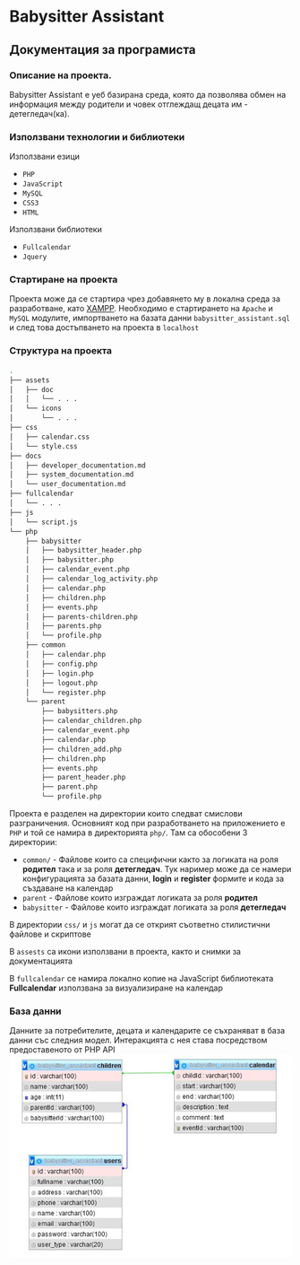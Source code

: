 # Babysitter Assistant

## Документация за програмиста

### Описание на проекта.
Babysitter Assistant е уеб базирана среда, която да позволява обмен на информация между родители и човек отглеждащ децата им - детегледач(ка).

### Използвани технологии и библиотеки

Използвани езици
- `PHP`
- `JavaScript`
- `MySQL`
- `CSS3`
- `HTML`

Използвани библиотеки
- `Fullcalendar`
- `Jquery`

### Стартиране на проекта

Проекта може да се стартира чрез добавянето му в  локална среда за разработване, като [XAMPP](https://www.apachefriends.org/index.html). Необходимо е стартирането на `Apache` и `MySQL` модулите, импортването на базата данни `babysitter_assistant.sql` и след това достъпването на проекта в `localhost`


### Структура на проекта

```bash
.
├── assets
│   ├── doc
│   │   └── . . .
│   └── icons
│       └── . . .
├── css
│   ├── calendar.css
│   └── style.css
├── docs
│   ├── developer_documentation.md
│   ├── system_documentation.md
│   └── user_documentation.md
├── fullcalendar
│   └── . . .
├── js
│   └── script.js
└── php
    ├── babysitter
    │   ├── babysitter_header.php
    │   ├── babysitter.php
    │   ├── calendar_event.php
    │   ├── calendar_log_activity.php
    │   ├── calendar.php
    │   ├── children.php
    │   ├── events.php
    │   ├── parents-children.php
    │   ├── parents.php
    │   └── profile.php
    ├── common
    │   ├── calendar.php
    │   ├── config.php
    │   ├── login.php
    │   ├── logout.php
    │   └── register.php
    └── parent
        ├── babysitters.php
        ├── calendar_children.php
        ├── calendar_event.php
        ├── calendar.php
        ├── children_add.php
        ├── children.php
        ├── events.php
        ├── parent_header.php
        ├── parent.php
        └── profile.php
```
Проекта е разделен на директории които следват смислови разграничения. Основният код при разработването на приложението е `PHP` и той се намира в директорията `php/`. Там са обособени 3 директории:
- `common/` - Файлове които са специфични както за логиката на роля **родител** така и за роля **детегледач**. Тук наример може да се намери конфигурацията за базата данни, **login** и **register** формите и кода за създаване на календар
- `parent` - Файлове които изграждат логиката за роля **родител**
- `babysitter` - Файлове които изграждат логиката за роля **детегледач**

В директории `css/` и `js` могат да се открият съответно стилистични файлове и скриптове

В `assests` са икони използвани в проекта, както и снимки за документацията

В `fullcalendar` се намира локално копие на JavaScript библиотеката  **Fullcalendar** използвана за визуализиране на календар

### База данни

Данните за потребителите, децата и календарите се съхраняват в база данни със следния модел. Интеракцията с нея става посредством предоставеното от PHP API
![alt text](../assets/doc/database.JPG)
